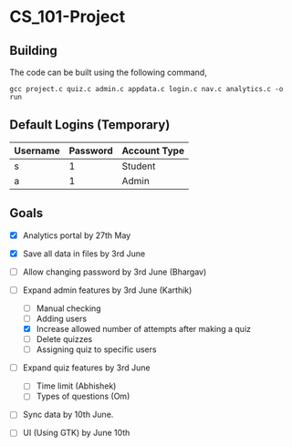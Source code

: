 # CS_101-Project

## Building
The code can be built using the following command,
```
gcc project.c quiz.c admin.c appdata.c login.c nav.c analytics.c -o run
```
## Default Logins (Temporary)
| Username | Password | Account Type |
| -------- | -------- | ------------ |
| s | 1 | Student |
| a | 1 | Admin |

## Goals
- [x] Analytics portal by 27th May
- [x] Save all data in files by 3rd June
- [ ] Allow changing password by 3rd June (Bhargav)
- [ ] Expand admin features by 3rd June (Karthik)
  - [ ] Manual checking
  - [ ] Adding users 
  - [x] Increase allowed number of attempts after making a quiz
  - [ ] Delete quizzes
  - [ ] Assigning quiz to specific users
- [ ] Expand quiz features by 3rd June 
  - [ ] Time limit (Abhishek)
  - [ ] Types of questions (Om)
- [ ] Sync data by 10th June.
- [ ] UI (Using GTK) by June 10th

